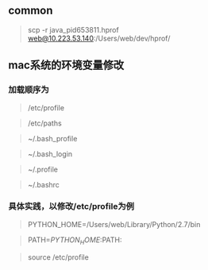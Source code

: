 ## common

> scp -r java_pid653811.hprof web@10.223.53.140:/Users/web/dev/hprof/


## mac系统的环境变量修改
### 加载顺序为

> /etc/profile 

> /etc/paths 

> ~/.bash_profile 

> ~/.bash_login 

> ~/.profile 

> ~/.bashrc

### 具体实践，以修改/etc/profile为例

> PYTHON_HOME=/Users/web/Library/Python/2.7/bin

> PATH=$PYTHON_HOME:$PATH:

> source /etc/profile
